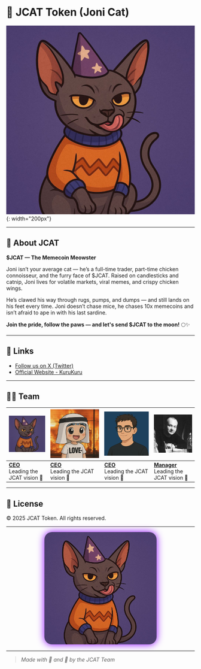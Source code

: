 # 🐾 JCAT Token (Joni Cat)

![JCAT Token Logo](img.jpg){: width="200px"}

---

## 🚀 About JCAT

**$JCAT — The Memecoin Meowster**

Joni isn’t your average cat — he’s a full-time trader, part-time chicken connoisseur, and the furry face of $JCAT. Raised on candlesticks and catnip, Joni lives for volatile markets, viral memes, and crispy chicken wings.

He’s clawed his way through rugs, pumps, and dumps — and still lands on his feet every time. Joni doesn’t chase mice, he chases 10x memecoins and isn’t afraid to ape in with his last sardine.

**Join the pride, follow the paws — and let's send $JCAT to the moon!** 🌕✨

---

## 🔗 Links

- [Follow us on X (Twitter)](https://x.com/jcattoken)
- [Official Website - KuruKuru](https://www.kuru.io/trade/0x5c530c0f0134f3e2528edad0311497d62e3856b7)

---

## 👨‍💻 Team

| ![CAT](img/cat.png) | ![CEO](img/ceo.png) | ![DEV](img/dev.png) | ![Manager](img/roman.png) |
|-----------------|-----------------|----------------|---------------------|
| **[CEO](https://x.com/jcattoken)** <br> Leading the JCAT vision 🧠 | **[CEO](https://x.com/th3kuroro)** <br> Leading the JCAT vision 🧠 | **[CEO](https://x.com/lesin_official)** <br> Leading the JCAT vision 🧠 | **[Manager](https://x.com/RomanKoles63959)** <br> Leading the JCAT vision 🧠 |

---

## 📜 License

© 2025 JCAT Token. All rights reserved.

---

<p align="center">
  <img src="img/img.jpg" alt="JCAT Token Logo" width="300" style="border-radius: 20px; box-shadow: 0 0 20px #8B00FF;" />
</p>

---

> _Made with 💜 and 🐾 by the JCAT Team_

